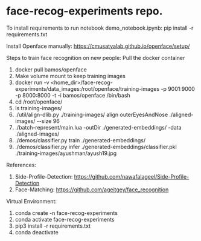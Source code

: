 # face-recog-experiments repo.

To install requirements to run notebook demo_notebook.ipynb:
pip install -r requirements.txt

Install Openface manually: https://cmusatyalab.github.io/openface/setup/

Steps to train face recognition on new people:
Pull the docker container
1) docker pull bamos/openface
2) Make volume mount to keep training images
3) docker run -v <home_dir>/face-recog-experiments/data_images:/root/openface/training-images -p 9001:9000 -p 8000:8000 -t -i bamos/openface /bin/bash
4) cd /root/openface/
5) ls training-images/
6) ./util/align-dlib.py ./training-images/ align outerEyesAndNose ./aligned-images/ --size 96
7) ./batch-represent/main.lua -outDir ./generated-embeddings/ -data ./aligned-images/
8) ./demos/classifier.py train ./generated-embeddings/
9) ./demos/classifier.py infer ./generated-embeddings/classifier.pkl ./training-images/ayushman/ayush19.jpg

References:
1) Side-Profile-Detection: https://github.com/nawafalageel/Side-Profile-Detection
2) Face-Matching: https://github.com/ageitgey/face_recognition

Virtual Environment:
1) conda create -n face-recog-experiments
2) conda activate face-recog-experiments
3) pip3 install -r requirements.txt
4) conda deactivate